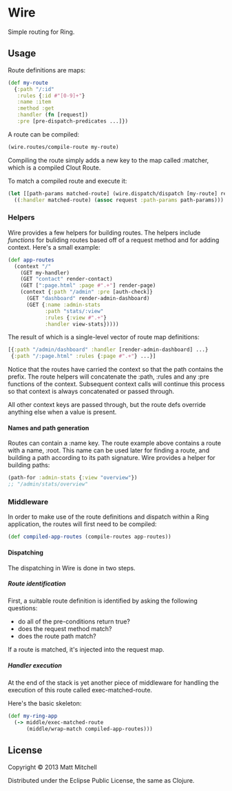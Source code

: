 # Wire

Simple routing for Ring.

## Usage

Route definitions are maps:

```clojure
(def my-route
  {:path "/:id"
   :rules {:id #"[0-9]+"}
   :name :item
   :method :get
   :handler (fn [request])
   :pre [pre-dispatch-predicates ...]})
```

A route can be compiled:

```clojure
(wire.routes/compile-route my-route)
```

Compiling the route simply adds a new key to the map called :matcher, which is a compiled Clout Route.

To match a compiled route and execute it:

```clojure
(let [[path-params matched-route] (wire.dispatch/dispatch [my-route] request)]
  ((:handler matched-route) (assoc request :path-params path-params)))
```

### Helpers

Wire provides a few helpers for building routes. The helpers include *functions* for buliding routes based off of a request method and for adding context. Here's a small example:

```clojure
(def app-routes
  (context "/"
    (GET my-handler)
    (GET "contact" render-contact)
    (GET [":page.html" :page #".+"] render-page)
    (context {:path "/admin" :pre [auth-check]}
      (GET "dashboard" render-admin-dashboard)
      (GET {:name :admin-stats
            :path "stats/:view"
            :rules {:view #".+"}
            :handler view-stats}))))
```

The result of which is a single-level vector of route map definitions:
```clojure
[{:path "/admin/dashboard" :handler [render-admin-dashboard] ...}
 {:path "/:page.html" :rules {:page #".+"} ...}]
```

Notice that the routes have carried the context so that the path contains the prefix. The route helpers will concatenate the :path, :rules and any :pre functions of the context. Subsequent context calls will continue this process so that context is always concatenated or passed through. 

All other context keys are passed through, but the route defs override anything else when a value is present.

#### Names and path generation
Routes can contain a :name key. The route example above contains a route with a name, :root. This name can be used later for finding a route, and building a path according to its path signature. Wire provides a helper for building paths:

```clojure
(path-for :admin-stats {:view "overview"})
;; "/admin/stats/overview"
```

### Middleware

In order to make use of the route definitions and dispatch within a Ring application, the routes will first need to be compiled:

```clojure
(def compiled-app-routes (compile-routes app-routes))
```

#### Dispatching

The dispatching in Wire is done in two steps.

##### Route identification

First, a suitable route definition is identified by asking the following questions:

  * do all of the pre-conditions return true?
  * does the request method match?
  * does the route path match?

If a route is matched, it's injected into the request map.

##### Handler execution

At the end of the stack is yet another piece of middleware for handling the execution of this route called exec-matched-route.

Here's the basic skeleton:

```clojure
(def my-ring-app
  (-> middle/exec-matched-route
      (middle/wrap-match compiled-app-routes)))
```

## License

Copyright © 2013 Matt Mitchell

Distributed under the Eclipse Public License, the same as Clojure.